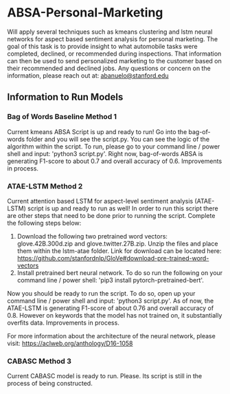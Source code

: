 # ABSA-Personal-Marketing
Will apply several techniques such as kmeans clustering and lstm neural networks for aspect based sentiment analysis for personal marketing. The goal of this task is to provide insight to what automobile tasks were completed, declined, or recommended during inspections. That information can then be used to send personalized marketing to the customer based on their recommended and declined jobs. Any questions or concern on the information, please reach out at: abanuelo@stanford.edu

## Information to Run Models

### Bag of Words Baseline Method 1
Current kmeans ABSA Script is up and ready to run! Go into the bag-of-words folder and you will see the script.py. You can see the logic of the algorithm within the script. To run, please go to your command line / power shell and input: 'python3 script.py'. Right now, bag-of-words ABSA is generating F1-score to about 0.7 and overall accuracy of 0.6. Improvements in process. 

### ATAE-LSTM Method 2
Current attention based LSTM for aspect-level sentiment analysis (ATAE-LSTM) script is up and ready to run as well! In order to run this script there are other steps that need to be done prior to running the script. Complete the following steps below:

1. Download the following two pretrained word vectors: glove.42B.300d.zip and glove.twitter.27B.zip. Unzip the files and place them within the lstm-atae folder. Link for download can be located here: https://github.com/stanfordnlp/GloVe#download-pre-trained-word-vectors
2. Install pretrained bert neural network. To do so run the following on your command line / power shell: 'pip3 install pytorch-pretrained-bert'.

Now you should be ready to run the script. To do so, open up your command line / power shell and input: 'python3 script.py'. As of now, the ATAE-LSTM is generating F1-score of about 0.76 and overall accuracy of 0.8. However on keywords that the model has not trained on, it substantially overfits data. Improvements in process.

For more information about the architecture of the neural network, please visit: https://aclweb.org/anthology/D16-1058

### CABASC Method 3
Current CABASC model is ready to run. Please. Its script is still in the process of being constructed.
